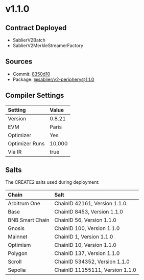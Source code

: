 # v1.1.0

## Contract Deployed

- SablierV2Batch
- SablierV2MerkleStreamerFactory

## Sources

- Commit: [8350d10](https://github.com/sablier-labs/v2-periphery/commit/8350d10b28314475951b17651f30c2ede33d7722)
- Package: [@sablier/v2-periphery@1.1.0](https://www.npmjs.com/package/@sablier/v2-periphery/v/1.1.0)

## Compiler Settings

| Setting        | Value  |
| :------------- | :----- |
| Version        | 0.8.21 |
| EVM            | Paris  |
| Optimizer      | Yes    |
| Optimizer Runs | 10,000 |
| Via IR         | true   |

## Salts

The CREATE2 salts used during deployment:

| Chain           | Salt                            |
| :-------------- | :------------------------------ |
| Arbitrum One    | ChainID 42161, Version 1.1.0    |
| Base            | ChainID 8453, Version 1.1.0     |
| BNB Smart Chain | ChainID 56, Version 1.1.0       |
| Gnosis          | ChainID 100, Version 1.1.0      |
| Mainnet         | ChainID 1, Version 1.1.0        |
| Optimism        | ChainID 10, Version 1.1.0       |
| Polygon         | ChainID 137, Version 1.1.0      |
| Scroll          | ChainID 534352, Version 1.1.0   |
| Sepolia         | ChainID 11155111, Version 1.1.0 |

